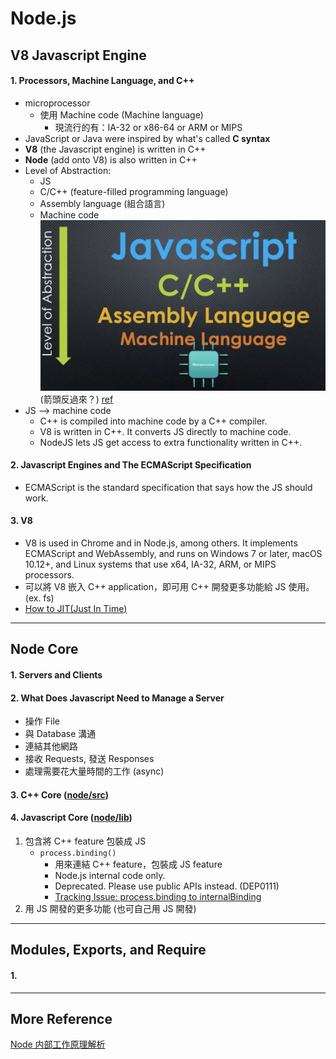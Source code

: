 # Node.js

## V8 Javascript Engine

#### 1. Processors, Machine Language, and C++

- microprocessor
  - 使用 Machine code (Machine language)
    - 現流行的有：IA-32 or x86-64 or ARM or MIPS
- JavaScript or Java were inspired by what's called **C syntax**
- **V8** (the Javascript engine) is written in C++
- **Node** (add onto V8) is also written in C++
- Level of Abstraction:
  - JS
  - C/C++ (feature-filled programming language)
  - Assembly language (組合語言)
  - Machine code
    ![Level of Abstraction](../image/Node/Level_of_Abstraction.png)(箭頭反過來？)
    [ref](https://www.udemy.com/course/understand-nodejs/learn/lecture/3453110)
- JS --> machine code
  - C++ is compiled into machine code by a C++ compiler.
  - V8 is written in C++. It converts JS directly to machine code.
  - NodeJS lets JS get access to extra functionality written in C++.

#### 2. Javascript Engines and The ECMAScript Specification

- ECMAScript is the standard specification that says how the JS should work.

#### 3. V8

- V8 is used in Chrome and in Node.js, among others. It implements ECMAScript and WebAssembly, and runs on Windows 7 or later, macOS 10.12+, and Linux systems that use x64, IA-32, ARM, or MIPS processors.
- 可以將 V8 嵌入 C++ application，即可用 C++ 開發更多功能給 JS 使用。(ex. fs)
- [How to JIT(Just In Time)](https://eli.thegreenplace.net/2013/11/05/how-to-jit-an-introduction)

---

## Node Core

#### 1. Servers and Clients

#### 2. What Does Javascript Need to Manage a Server

- 操作 File
- 與 Database 溝通
- 連結其他網路
- 接收 Requests, 發送 Responses
- 處理需要花大量時間的工作 (async)

#### 3. C++ Core ([node/src](https://github.com/nodejs/node/tree/master/src))

#### 4. Javascript Core ([node/lib](https://github.com/nodejs/node/tree/master/lib))

1. 包含將 C++ feature 包裝成 JS
   - `process.binding()`
     - 用來連結 C++ feature，包裝成 JS feature
     - Node.js internal code only.
     - Deprecated. Please use public APIs instead. (DEP0111)
     - [Tracking Issue: process.binding to internalBinding](https://github.com/nodejs/node/issues/22160)
2. 用 JS 開發的更多功能 (也可自己用 JS 開發)

---

## Modules, Exports, and Require

#### 1.

---

## More Reference

[Node 内部工作原理解析](https://www.jianshu.com/p/a8f5a8cdc6ab)
